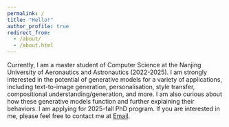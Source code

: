 ```yaml
---
permalink: /
title: "Hello!"
author_profile: true
redirect_from: 
  - /about/
  - /about.html
---
```

Currently, I am a master student of Computer Science at the Nanjing University of Aeronautics and Astronautics (2022-2025). I am strongly interested in the potential of generative models for a variety of applications, including text-to-image generation, personalisation, style transfer, compositional understanding/generation, and more. I am also curious about how these generative models function and further explaining their behaviors. I am applying for 2025-fall PhD program. If you are interested in me, please feel free to contact me at [Email](chenyi.zhuang@nuaa.edu.cn).
